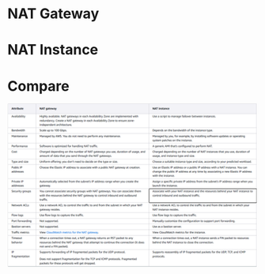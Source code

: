 # NAT Gateway


# NAT Instance


# Compare

<p align="center">
  <img src="./images/Compare-NAT.png" />
</p>
